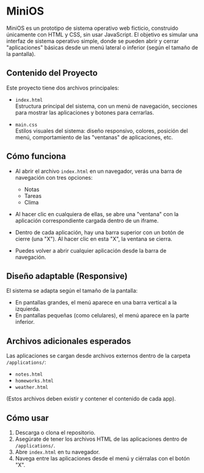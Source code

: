# MiniOS

MiniOS es un prototipo de sistema operativo web ficticio, construido únicamente con HTML y CSS, sin usar JavaScript. El objetivo es simular una interfaz de sistema operativo simple, donde se pueden abrir y cerrar "aplicaciones" básicas desde un menú lateral o inferior (según el tamaño de la pantalla).

## Contenido del Proyecto

Este proyecto tiene dos archivos principales:

- `index.html`  
  Estructura principal del sistema, con un menú de navegación, secciones para mostrar las aplicaciones y botones para cerrarlas.

- `main.css`  
  Estilos visuales del sistema: diseño responsivo, colores, posición del menú, comportamiento de las "ventanas" de aplicaciones, etc.

## Cómo funciona

- Al abrir el archivo `index.html` en un navegador, verás una barra de navegación con tres opciones:
  - Notas
  - Tareas
  - Clima

- Al hacer clic en cualquiera de ellas, se abre una "ventana" con la aplicación correspondiente cargada dentro de un iframe.

- Dentro de cada aplicación, hay una barra superior con un botón de cierre (una "X"). Al hacer clic en esta "X", la ventana se cierra.

- Puedes volver a abrir cualquier aplicación desde la barra de navegación.

## Diseño adaptable (Responsive)

El sistema se adapta según el tamaño de la pantalla:

- En pantallas grandes, el menú aparece en una barra vertical a la izquierda.
- En pantallas pequeñas (como celulares), el menú aparece en la parte inferior.

## Archivos adicionales esperados

Las aplicaciones se cargan desde archivos externos dentro de la carpeta `/applications/`:

- `notes.html`
- `homeworks.html`
- `weather.html`

(Estos archivos deben existir y contener el contenido de cada app).

## Cómo usar

1. Descarga o clona el repositorio.
2. Asegúrate de tener los archivos HTML de las aplicaciones dentro de `/applications/`.
3. Abre `index.html` en tu navegador.
4. Navega entre las aplicaciones desde el menú y ciérralas con el botón "X".



